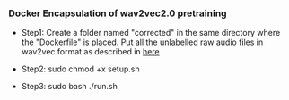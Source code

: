 ### Docker Encapsulation of wav2vec2.0 pretraining

- Step1: Create a folder named "corrected" in the same directory where the "Dockerfile" is placed. Put all the unlabelled raw audio files in wav2vec format as described in [here](https://github.com/mailong25/self-supervised-speech-recognition#11-prepare-unlabeled-audios)

- Step2: sudo chmod +x setup.sh
- Step3: sudo bash ./run.sh